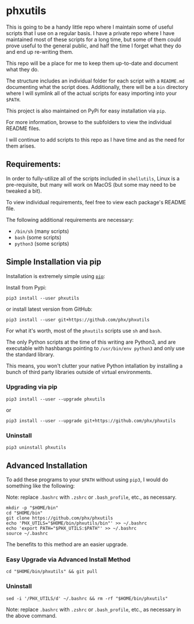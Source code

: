 # phxutils

This is going to be a handy little repo where I maintain some of useful scripts
that I use on a regular basis.  I have a private repo where I have maintained
most of these scripts for a long time, but some of them could prove useful to the
general public, and half the time I forget what they do and end up re-writing them.

This repo will be a place for me to keep them up-to-date and document what they do.

The structure includes an individual folder for each script with a `README.md` documenting
what the script does.  Additionally, there will be a `bin` directory where I will symlink
all of the actual scripts for easy importing into your `$PATH`.

This project is also maintained on PyPi for easy installation via `pip`.

For more information, browse to the subfolders to view the individual README files.

I will continue to add scripts to this repo as I have time and as the need for them arises.

## Requirements:

In order to fully-utilize all of the scripts included in `shellutils`, Linux is a pre-requisite, but many will work on MacOS (but some may need to be tweaked a bit).

To view individual requirements, feel free to view each package's README file.

The following additional requirements are necessary:

- `/bin/sh` (many scripts)
- `bash` (some scripts)
- `python3` (some scripts)

## Simple Installation via pip

Installation is extremely simple using [`pip`](https://pip.pypa.io/en/stable/installation/):

Install from Pypi:

`pip3 install --user phxutils`

or install latest version from GitHub:

`pip3 install --user git+https://github.com/phx/phxutils`

For what it's worth, most of the `phxutils` scripts use `sh` and `bash`.

The only Python scripts at the time of this writing are Python3, and are executable with hashbangs pointing to `/usr/bin/env python3` and only use the standard library.

This means, you won't clutter your native Python intallation by installing a bunch of third party libraries outside of virtual environments.

### Upgrading via pip

`pip3 install --user --upgrade phxutils`

or

`pip3 install --user --upgrade git+https://github.com/phx/phxutils`

### Uninstall

`pip3 uninstall phxutils`

## Advanced Installation

To add these programs to your `$PATH` without using `pip3`, I would do something like the following:

Note: replace `.bashrc` with `.zshrc` or `.bash_profile`, etc., as necessary.

```
mkdir -p "$HOME/bin"
cd "$HOME/bin"
git clone https://github.com/phx/phxutils
echo 'PHX_UTILS="$HOME/bin/phxutils/bin"' >> ~/.bashrc
echo 'export PATH="$PHX_UTILS:$PATH"' >> ~/.bashrc
source ~/.bashrc
```

The benefits to this method are an easier upgrade.

### Easy Upgrade via Advanced Install Method

`cd "$HOME/bin/phxutils" && git pull`

### Uninstall

`sed -i '/PHX_UTILS/d' ~/.bashrc && rm -rf "$HOME/bin/phxutils"`

Note: replace `.bashrc` with `.zshrc` or `.bash_profile`, etc., as necessary in the above command.

